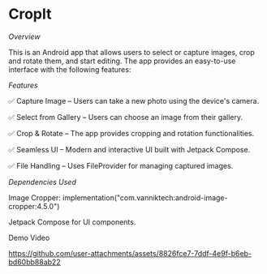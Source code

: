# CropIt

*Overview* 

This is an Android app that allows users to select or capture images, crop and rotate them, and start editing. The app provides an easy-to-use interface with the following features:

*Features*

✅ Capture Image – Users can take a new photo using the device's camera.

✅ Select from Gallery – Users can choose an image from their gallery.

✅ Crop & Rotate – The app provides cropping and rotation functionalities.

✅ Seamless UI – Modern and interactive UI built with Jetpack Compose.

✅ File Handling – Uses FileProvider for managing captured images.


*Dependencies Used*

Image Cropper: implementation("com.vanniktech:android-image-cropper:4.5.0")

Jetpack Compose for UI components.



Demo Video 


https://github.com/user-attachments/assets/8826fce7-7ddf-4e9f-b6eb-bd60bb88ab22



